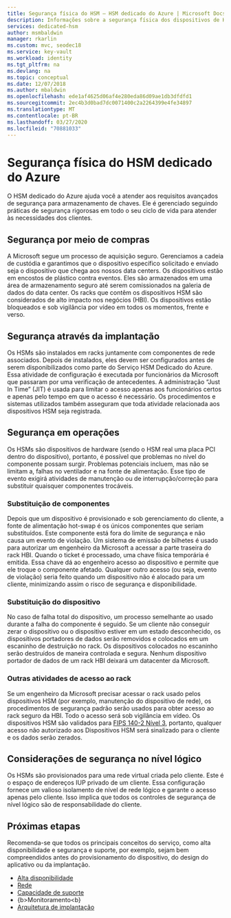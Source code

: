 ```yaml
---
title: Segurança física do HSM – HSM dedicado do Azure | Microsoft Docs
description: Informações sobre a segurança física dos dispositivos de HSM dedicado do Azure em data centers
services: dedicated-hsm
author: msmbaldwin
manager: rkarlin
ms.custom: mvc, seodec18
ms.service: key-vault
ms.workload: identity
ms.tgt_pltfrm: na
ms.devlang: na
ms.topic: conceptual
ms.date: 12/07/2018
ms.author: mbaldwin
ms.openlocfilehash: ede1af4625d06af4e280eda86d09ae1db3dfdfd1
ms.sourcegitcommit: 2ec4b3d0bad7dc0071400c2a2264399e4fe34897
ms.translationtype: MT
ms.contentlocale: pt-BR
ms.lasthandoff: 03/27/2020
ms.locfileid: "70881033"
---
```

# <a name="azure-dedicated-hsm-physical-security"></a>Segurança física do HSM dedicado do Azure

O HSM dedicado do Azure ajuda você a atender aos requisitos avançados de segurança para armazenamento de chaves. Ele é gerenciado seguindo práticas de segurança rigorosas em todo o seu ciclo de vida para atender às necessidades dos clientes.

## <a name="security-through-procurement"></a>Segurança por meio de compras

A Microsoft segue um processo de aquisição seguro. Gerenciamos a cadeia de custódia e garantimos que o dispositivo específico solicitado e enviado seja o dispositivo que chega aos nossos data centers. Os dispositivos estão em encostos de plástico contra eventos. Eles são armazenados em uma área de armazenamento seguro até serem comissionados na galeria de dados do data center.  Os racks que contêm os dispositivos HSM são considerados de alto impacto nos negócios (HBI). Os dispositivos estão bloqueados e sob vigilância por vídeo em todos os momentos, frente e verso.

## <a name="security-through-deployment"></a>Segurança através da implantação

Os HSMs são instalados em racks juntamente com componentes de rede associados. Depois de instalados, eles devem ser configurados antes de serem disponibilizados como parte do Serviço HSM Dedicado do Azure. Essa atividade de configuração é executada por funcionários da Microsoft que passaram por uma verificação de antecedentes. A administração “Just In Time” (JIT) é usada para limitar o acesso apenas aos funcionários certos e apenas pelo tempo em que o acesso é necessário. Os procedimentos e sistemas utilizados também asseguram que toda atividade relacionada aos dispositivos HSM seja registrada.

## <a name="security-in-operations"></a>Segurança em operações

Os HSMs são dispositivos de hardware (sendo o HSM real uma placa PCI dentro do dispositivo), portanto, é possível que problemas no nível do componente possam surgir. Problemas potenciais incluem, mas não se limitam a, falhas no ventilador e na fonte de alimentação. Esse tipo de evento exigirá atividades de manutenção ou de interrupção/correção para substituir quaisquer componentes trocáveis.

### <a name="component-replacement"></a>Substituição de componentes

Depois que um dispositivo é provisionado e sob gerenciamento do cliente, a fonte de alimentação hot-swap é os únicos componentes que seriam substituídos. Este componente está fora do limite de segurança e não causa um evento de violação. Um sistema de emissão de bilhetes é usado para autorizar um engenheiro da Microsoft a acessar a parte traseira do rack HBI. Quando o ticket é processado, uma chave física temporária é emitida. Essa chave dá ao engenheiro acesso ao dispositivo e permite que ele troque o componente afetado. Qualquer outro acesso (ou seja, evento de violação) seria feito quando um dispositivo não é alocado para um cliente, minimizando assim o risco de segurança e disponibilidade.  

### <a name="device-replacement"></a>Substituição do dispositivo

No caso de falha total do dispositivo, um processo semelhante ao usado durante a falha do componente é seguido. Se um cliente não conseguir zerar o dispositivo ou o dispositivo estiver em um estado desconhecido, os dispositivos portadores de dados serão removidos e colocados em um escaninho de destruição no rack. Os dispositivos colocados no escaninho serão destruídos de maneira controlada e segura. Nenhum dispositivo portador de dados de um rack HBI deixará um datacenter da Microsoft.

### <a name="other-rack-access-activities"></a>Outras atividades de acesso ao rack

Se um engenheiro da Microsoft precisar acessar o rack usado pelos dispositivos HSM (por exemplo, manutenção do dispositivo de rede), os procedimentos de segurança padrão serão usados para obter acesso ao rack seguro da HBI. Todo o acesso será sob vigilância em vídeo. Os dispositivos HSM são validados para [FIPS 140-2 Nível 3](https://nvlpubs.nist.gov/nistpubs/FIPS/NIST.FIPS.140-2.pdf), portanto, qualquer acesso não autorizado aos Dispositivos HSM será sinalizado para o cliente e os dados serão zerados.

## <a name="logical-level-security-considerations"></a>Considerações de segurança no nível lógico

Os HSMs são provisionados para uma rede virtual criada pelo cliente. Este é o espaço de endereços IUP privado de um cliente.  Essa configuração fornece um valioso isolamento de nível de rede lógico e garante o acesso apenas pelo cliente. Isso implica que todos os controles de segurança de nível lógico são de responsabilidade do cliente.

## <a name="next-steps"></a>Próximas etapas

Recomenda-se que todos os principais conceitos do serviço, como alta disponibilidade e segurança e suporte, por exemplo, sejam bem compreendidos antes do provisionamento do dispositivo, do design do aplicativo ou da implantação.

* [Alta disponibilidade](high-availability.md)
* [Rede](networking.md)
* [Capacidade de suporte](supportability.md)
* <bpt i="1000001" x="1000001" type="formatting">{b&gt;</bpt>Monitoramento<ept i="1000001">&lt;b}</ept>
* [Arquitetura de implantação](deployment-architecture.md)